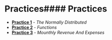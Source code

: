 # Practices#### Practices

- [**Practice 1**](../Practica1) - _The Normally Distributed_
- [**Practice 2**](../Practica2) - _Functions_
- [**Practice 3**](../Practica3) - _Mounthly Revenue And Expenses_
